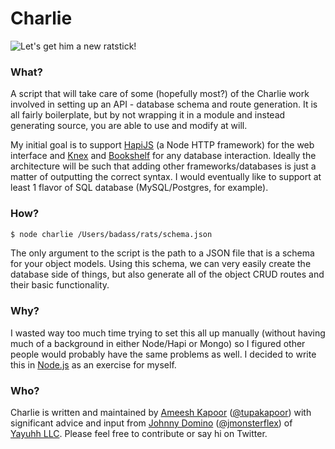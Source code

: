 # Charlie

![Let's get him a new ratstick!](http://oi61.tinypic.com/w7xzcz.jpg)

### What?
A script that will take care of some (hopefully most?) of the Charlie work involved in setting up an API - database schema and route generation. It is all fairly boilerplate, but by not wrapping it in a module and instead generating source, you are able to use and modify at will. 

My initial goal is to support [HapiJS](https://github.com/hapijs/hapi) (a Node HTTP framework) for the web interface and [Knex](http://www.knexjs.org) and [Bookshelf](http://www.bookshelf.org) for any database interaction. Ideally the architecture will be such that adding other frameworks/databases is just a matter of outputting the correct syntax. I would eventually like to support at least 1 flavor of SQL database (MySQL/Postgres, for example).

### How?

```sh
$ node charlie /Users/badass/rats/schema.json
```
The only argument to the script is the path to a JSON file that is a schema for your object models. Using this schema, we can very easily create the database side of things, but also generate all of the object CRUD routes and their basic functionality.

### Why?

I wasted way too much time trying to set this all up manually (without having much of a background in either Node/Hapi or Mongo) so I figured other people would probably have the same problems as well. I decided to write this in [Node.js](http://www.nodejs.org) as an exercise for myself.

### Who?

Charlie is written and maintained by [Ameesh Kapoor](http://github.com/tupakapoor) ([@tupakapoor](http://twitter.com/tupakapoor)) with significant advice and input from [Johnny Domino](http://github.com/jmonster) ([@jmonsterflex](http://twitter.com/jmonsterflex)) of [Yayuhh LLC](http://yayuhh.com). Please feel free to contribute or say hi on Twitter.
